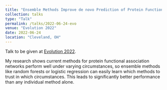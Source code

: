 ```yaml
---
title: "Ensemble Methods Improve de novo Prediction of Protein Functional Association Networks"
collection: talks
type: "Talk"
permalink: /talks/2022-06-24-evo
venue: "Evolution 2022"
date: 2022-06-24
location: "Cleveland, OH"
---
```


Talk to be given at [Evolution 2022](https://www.evolutionmeetings.org/2022-conference-info.html). 

My research shows current methods for protein functional association networks perform well under varying circumstances, so ensemble methods like random forests or logistic regression can easily learn which methods to trust in which circumstances. This leads to significantly better performance than any individual method alone.
